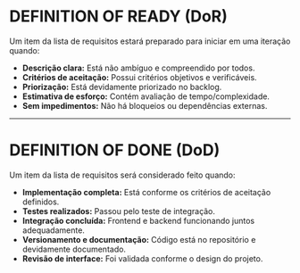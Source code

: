 # DEFINITION OF READY (DoR)

Um item da lista de requisitos estará preparado para iniciar em uma iteração quando:

- **Descrição clara:** Está não ambíguo e compreendido por todos.
- **Critérios de aceitação:** Possui critérios objetivos e verificáveis.  
- **Priorização:** Está devidamente priorizado no backlog.  
- **Estimativa de esforço:** Contém avaliação de tempo/complexidade.  
- **Sem impedimentos:** Não há bloqueios ou dependências externas. 
<!-- - **Viabilidade técnica:** Pode ser implementado com as tecnologias atuais.   -->
<!-- - **Valor para o cliente:** Tem benefício claro e justificável.   -->

---
# DEFINITION OF DONE (DoD)
Um item da lista de requisitos será considerado feito quando:

- **Implementação completa:** Está conforme os critérios de aceitação definidos.
- **Testes realizados:** Passou pelo teste de integração.
- **Integração concluída:** Frontend e backend funcionando juntos adequadamente.
- **Versionamento e documentação:** Código está no repositório e devidamente documentado.
- **Revisão de interface:** Foi validada conforme o design do projeto.